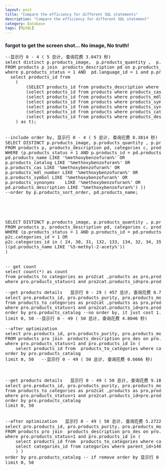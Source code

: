 ```yaml
---
layout: post
title: "Compare the efficiency for different SQL statements"
description: "Compare the efficiency for different SQL statement"
category: Database
tags: [MySQL]
---
```

### forgot to get the screen shot... No image, No truth!

<pre class="brush: sql">
--显示行 0 - 4 ( 5 总计, 查询花费 3.0473 秒)
select distinct p.products_image,  p.products_quantity ,  p.products_id,  pd.products_name,  p.products_price,  p.products_tax_class_id, p.products_price_sorter, p.products_qty_box_status, p.master_categories_id 
FROM products p join  products_description pd on p.products_id = pd.products_id 
where p.products_status = 1 AND  pd.language_id = 1 and p.products_id in (
  select products_id from  
	( 
		(SELECT products_id from products_description where products_name LIKE '%methoxybenzofuran%') 	union 
		(select products_id from products where products_cas LIKE '%methoxybenzofuran%') 	UNION 
		(select products_id from products where products_mdl_number LIKE '%methoxybenzofuran%') UNION 
		(select products_id from products where products_symbol LIKE '%methoxybenzofuran%') 	UNION 
		(select products_id from products where products_synonyms    LIKE '%methoxybenzofuran%' ) 	UNION 
		(select products_id from products where products_catalog LIKE '%methoxybenzofuran%') 	UNION 
		(select products_id from products where products_description LIKE '%methoxybenzofuran%')
	) as t);


--include order by, 显示行 0 - 4 ( 5 总计, 查询花费 8.3814 秒)   no order by 查询花费 8.3678 秒   remove p2c, c tables 查询花费 4.6460 秒)
SELECT DISTINCT p.products_image, p.products_quantity , p.products_id, pd.products_name, p.products_price, p.products_tax_class_id, p.products_price_sorter, p.products_qty_box_status, p.master_categories_id 
FROM products p, products_description pd, categories c, products_to_categories p2c 
WHERE (p.products_status = 1 AND p.products_id = pd.products_id AND pd.language_id = 1 AND p.products_id = p2c.products_id AND p2c.categories_id = c.categories_id AND ((
pd.products_name LIKE '%methoxybenzofuran%' OR 
p.products_catalog LIKE '%methoxybenzofuran%' OR 
p.products_cas LIKE '%methoxybenzofuran%' OR 
p.products_mdl_number LIKE '%methoxybenzofuran%' OR 
p.products_symbol LIKE '%methoxybenzofuran%' OR 
p.products_synonyms    LIKE '%methoxybenzofuran%' OR 
pd.products_description LIKE '%methoxybenzofuran%') )) 
--order by p.products_sort_order, pd.products_name;





SELECT DISTINCT p.products_image, p.products_quantity , p.products_id, pd.products_name, p.products_price, p.products_tax_class_id, p.products_price_sorter, p.products_qty_box_status, p.master_categories_id 
FROM products p, products_description pd, categories c, products_to_categories p2c 
WHERE (p.products_status = 1 AND p.products_id = pd.products_id AND pd.language_id = 1 AND p.products_id = p2c.products_id AND p2c.categories_id = c.categories_id AND p2c.products_id = p.products_id AND p2c.products_id = pd.products_id AND (
p2c.categories_id = 1 OR 
p2c.categories_id in ( 24, 30, 31, 132, 133, 134, 32, 34, 35, 36, 37, 33, 135, 136, 137, 138, 25, 139, 44, 140, 57, 58, 70, 79, 89, 90, 99, 100, 107, 109, 141, 55, 56, 68, 75, 76, 78, 83, 84, 88, 98, 108, 142, 43, 53, 54, 72, 105, 143, 92, 104, 144, 59, 60, 61, 71, 80, 81, 82, 91, 93, 94, 101, 102, 145, 69, 85, 86, 87, 103, 146, 47, 48, 49, 50, 51, 52, 62, 63, 64, 65, 66, 67, 74, 95, 96, 97, 148, 45, 46, 73, 77, 106, 149, 26, 40, 110, 113, 114, 115, 160, 28, 161, 162, 29, 41, 42, 116, 117, 118, 119, 123, 125, 128, 150, 151, 152, 153, 154, 155, 156, 157, 158, 159, 129, 130)) AND 
((pd.products_name LIKE '%5-methyl-2-acety%'))
)


-- get count
select count(*) as count 
from products_to_categories as pro2cat ,products as pro,products_description as pro_des 
where pro.products_status=1 and pro2cat.products_id=pro.products_id and pro.products_id=pro_des.products_id and pro2cat.categories_id = 140 --57

--get products details   显示行 0 - 29 ( 457 总计, 查询花费 8.7453 秒
select pro.products_id, pro.products_purity, pro.products_molecular_weight, pro.products_catalog, pro.products_cas, pro_des.products_name, pro_des.products_description 
from products_to_categories as pro2cat ,products as pro,products_description as pro_des 
where pro.products_status=1 and pro2cat.products_id=pro.products_id and pro.products_id=pro_des.products_id and pro2cat.categories_id=57 
order by pro.products_catalog --no order by, it just cost 1.5+ s
limit 0, 50 --显示行 0 - 49 ( 50 总计, 查询花费 4.8046 秒)

--after optimization
select pro.products_id, pro.products_purity, pro.products_molecular_weight, pro.products_catalog, pro.products_cas, pro_des.products_name, pro_des.products_description 
FROM products pro join  products_description pro_des on pro.products_id = pro_des.products_id 
where pro.products_status=1 and pro.products_id in (
	select products_id from  products_to_categories where categories_id=57 )
order by pro.products_catalog 
limit 0, 50   --显示行 0 - 49 ( 50 总计, 查询花费 0.6666 秒)



--get products details   显示行 0 - 49 ( 50 总计, 查询花费 9.1878 秒)
select pro.products_id, pro.products_purity, pro.products_molecular_weight, pro.products_catalog, pro.products_cas, pro_des.products_name, pro_des.products_description 
from products_to_categories as pro2cat ,products as pro,products_description as pro_des 
where pro.products_status=1 and pro2cat.products_id=pro.products_id and pro.products_id=pro_des.products_id and pro2cat.categories_id in (select categories_id from categories where parent_id=140)  
order by pro.products_catalog 
limit 0, 50


--after optimization   显示行 0 - 49 ( 50 总计, 查询花费 5.2722 秒)
select pro.products_id, pro.products_purity, pro.products_molecular_weight, pro.products_catalog, pro.products_cas, pro_des.products_name, pro_des.products_description 
FROM products pro join  products_description pro_des on pro.products_id = pro_des.products_id 
where pro.products_status=1 and pro.products_id in (
	select products_id from  products_to_categories where categories_id in (
	select categories_id from categories where parent_id=140
	) )
order by pro.products_catalog -- if remove order by 显示行 0 - 49 ( 50 总计, 查询花费 0.0950 秒)
limit 0, 50

</pre>
